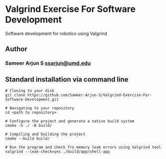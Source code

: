 # Valgrind Exercise For Software Development
 Software development for robotics using Valgrind 
## Author
### Sameer Arjun S ssarjun@umd.edu

## Standard installation via command line
```
# Cloning to your disk
git clone https://github.com/Sameer-Arjun-S/Valgrind-Exercise-For-Software-Development.git

# Navigating to your repository
cd <path to repository>

# Configure the project and generate a native build system
cmake -S ./ -B build/

# Compiling and building the project
cmake --build build/

# Run the program and check fro memory leak errors using Valgrind tool
valgrind --leak-check=yes ./build/app/shell-app

